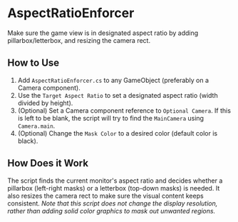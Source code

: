 # AspectRatioEnforcer
Make sure the game view is in designated aspect ratio by adding pillarbox/letterbox, and resizing the camera rect.
## How to Use
1. Add `AspectRatioEnforcer.cs` to any GameObject (preferably on a Camera component).
2. Use the `Target Aspect Ratio` to set a designated aspect ratio (width divided by height).
3. (Optional) Set a Camera component reference to `Optional Camera`. If this is left to be blank, the script will try to find the `MainCamera` using `Camera.main`.
4. (Optional) Change the `Mask Color` to a desired color (default color is black).
## How Does it Work
The script finds the current monitor's aspect ratio and decides whether a pillarbox (left-right masks) or a letterbox (top-down masks) is needed. It also resizes the camera rect to make sure the visual content keeps consistent. 
*Note that this script does not change the display resolution, rather than adding solid color graphics to mask out unwanted regions.*
